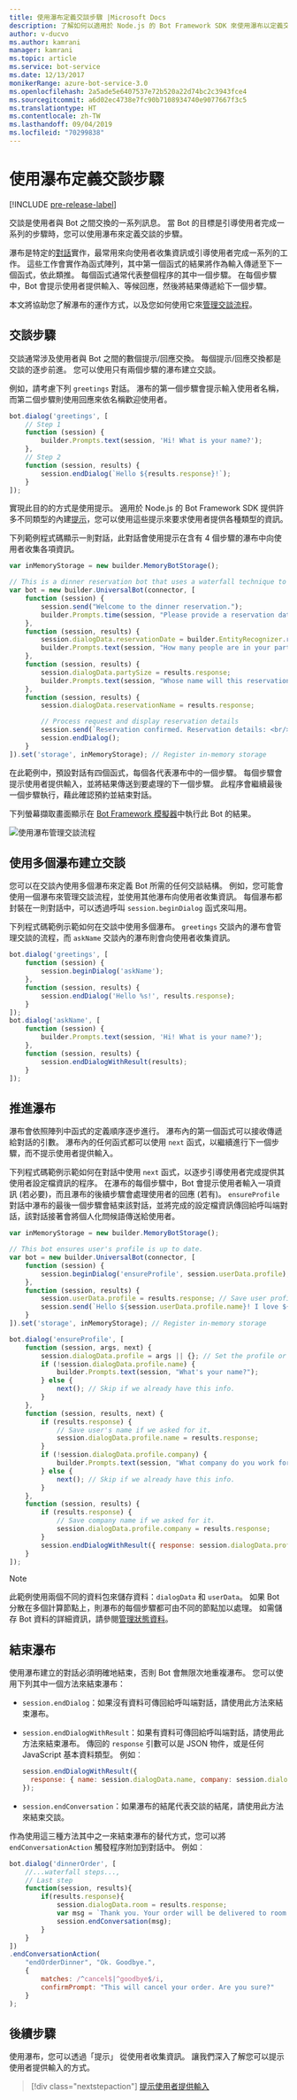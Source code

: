 ```yaml
---
title: 使用瀑布定義交談步驟 |Microsoft Docs
description: 了解如何以適用於 Node.js 的 Bot Framework SDK 來使用瀑布以定義交談的步驟。
author: v-ducvo
ms.author: kamrani
manager: kamrani
ms.topic: article
ms.service: bot-service
ms.date: 12/13/2017
monikerRange: azure-bot-service-3.0
ms.openlocfilehash: 2a5ade5e6407537e72b520a22d74bc2c3943fce4
ms.sourcegitcommit: a6d02ec4738e7fc90b7108934740e9077667f3c5
ms.translationtype: HT
ms.contentlocale: zh-TW
ms.lasthandoff: 09/04/2019
ms.locfileid: "70299838"
---
```

# <a name="define-conversation-steps-with-waterfalls"></a>使用瀑布定義交談步驟

[!INCLUDE [pre-release-label](../includes/pre-release-label-v3.md)]

交談是使用者與 Bot 之間交換的一系列訊息。 當 Bot 的目標是引導使用者完成一系列的步驟時，您可以使用瀑布來定義交談的步驟。

瀑布是特定的[對話](bot-builder-nodejs-dialog-overview.md)實作，最常用來向使用者收集資訊或引導使用者完成一系列的工作。 這些工作會實作為函式陣列，其中第一個函式的結果將作為輸入傳遞至下一個函式，依此類推。 每個函式通常代表整個程序的其中一個步驟。 在每個步驟中，Bot 會提示使用者提供輸入、等候回應，然後將結果傳遞給下一個步驟。

本文將協助您了解瀑布的運作方式，以及您如何使用它來[管理交談流程](bot-builder-nodejs-dialog-manage-conversation.md)。

## <a name="conversation-steps"></a>交談步驟

交談通常涉及使用者與 Bot 之間的數個提示/回應交換。 每個提示/回應交換都是交談的逐步前進。 您可以使用只有兩個步驟的瀑布建立交談。

例如，請考慮下列 `greetings` 對話。 瀑布的第一個步驟會提示輸入使用者名稱，而第二個步驟則使用回應來依名稱歡迎使用者。

```javascript
bot.dialog('greetings', [
    // Step 1
    function (session) {
        builder.Prompts.text(session, 'Hi! What is your name?');
    },
    // Step 2
    function (session, results) {
        session.endDialog(`Hello ${results.response}!`);
    }
]);
```

實現此目的的方式是使用提示。 適用於 Node.js 的 Bot Framework SDK 提供許多不同類型的內建[提示](bot-builder-nodejs-dialog-prompt.md)，您可以使用這些提示來要求使用者提供各種類型的資訊。

下列範例程式碼顯示一則對話，此對話會使用提示在含有 4 個步驟的瀑布中向使用者收集各項資訊。

```javascript
var inMemoryStorage = new builder.MemoryBotStorage();

// This is a dinner reservation bot that uses a waterfall technique to prompt users for input.
var bot = new builder.UniversalBot(connector, [
    function (session) {
        session.send("Welcome to the dinner reservation.");
        builder.Prompts.time(session, "Please provide a reservation date and time (e.g.: June 6th at 5pm)");
    },
    function (session, results) {
        session.dialogData.reservationDate = builder.EntityRecognizer.resolveTime([results.response]);
        builder.Prompts.text(session, "How many people are in your party?");
    },
    function (session, results) {
        session.dialogData.partySize = results.response;
        builder.Prompts.text(session, "Whose name will this reservation be under?");
    },
    function (session, results) {
        session.dialogData.reservationName = results.response;

        // Process request and display reservation details
        session.send(`Reservation confirmed. Reservation details: <br/>Date/Time: ${session.dialogData.reservationDate} <br/>Party size: ${session.dialogData.partySize} <br/>Reservation name: ${session.dialogData.reservationName}`);
        session.endDialog();
    }
]).set('storage', inMemoryStorage); // Register in-memory storage 
```

在此範例中，預設對話有四個函式，每個各代表瀑布中的一個步驟。 每個步驟會提示使用者提供輸入，並將結果傳送到要處理的下一個步驟。 此程序會繼續最後一個步驟執行，藉此確認預約並結束對話。

下列螢幕擷取畫面顯示在 [Bot Framework 模擬器](~/bot-service-debug-emulator.md)中執行此 Bot 的結果。

![使用瀑布管理交談流程](~/media/bot-builder-nodejs-dialog-manage-conversation/waterfall-results.png)

## <a name="create-a-conversation-with-multiple-waterfalls"></a>使用多個瀑布建立交談

您可以在交談內使用多個瀑布來定義 Bot 所需的任何交談結構。 例如，您可能會使用一個瀑布來管理交談流程，並使用其他瀑布向使用者收集資訊。 每個瀑布都封裝在一則對話中，可以透過呼叫 `session.beginDialog` 函式來叫用。

下列程式碼範例示範如何在交談中使用多個瀑布。 `greetings` 交談內的瀑布會管理交談的流程，而 `askName` 交談內的瀑布則會向使用者收集資訊。

```javascript
bot.dialog('greetings', [
    function (session) {
        session.beginDialog('askName');
    },
    function (session, results) {
        session.endDialog('Hello %s!', results.response);
    }
]);
bot.dialog('askName', [
    function (session) {
        builder.Prompts.text(session, 'Hi! What is your name?');
    },
    function (session, results) {
        session.endDialogWithResult(results);
    }
]);
```

## <a name="advance-the-waterfall"></a>推進瀑布

瀑布會依照陣列中函式的定義順序逐步進行。 瀑布內的第一個函式可以接收傳遞給對話的引數。 瀑布內的任何函式都可以使用 `next` 函式，以繼續進行下一個步驟，而不提示使用者提供輸入。

下列程式碼範例示範如何在對話中使用 `next` 函式，以逐步引導使用者完成提供其使用者設定檔資訊的程序。 在瀑布的每個步驟中，Bot 會提示使用者輸入一項資訊 (若必要)，而且瀑布的後續步驟會處理使用者的回應 (若有)。 `ensureProfile` 對話中瀑布的最後一個步驟會結束該對話，並將完成的設定檔資訊傳回給呼叫端對話，該對話接著會將個人化問候語傳送給使用者。

```javascript
var inMemoryStorage = new builder.MemoryBotStorage();

// This bot ensures user's profile is up to date.
var bot = new builder.UniversalBot(connector, [
    function (session) {
        session.beginDialog('ensureProfile', session.userData.profile);
    },
    function (session, results) {
        session.userData.profile = results.response; // Save user profile.
        session.send(`Hello ${session.userData.profile.name}! I love ${session.userData.profile.company}!`);
    }
]).set('storage', inMemoryStorage); // Register in-memory storage 

bot.dialog('ensureProfile', [
    function (session, args, next) {
        session.dialogData.profile = args || {}; // Set the profile or create the object.
        if (!session.dialogData.profile.name) {
            builder.Prompts.text(session, "What's your name?");
        } else {
            next(); // Skip if we already have this info.
        }
    },
    function (session, results, next) {
        if (results.response) {
            // Save user's name if we asked for it.
            session.dialogData.profile.name = results.response;
        }
        if (!session.dialogData.profile.company) {
            builder.Prompts.text(session, "What company do you work for?");
        } else {
            next(); // Skip if we already have this info.
        }
    },
    function (session, results) {
        if (results.response) {
            // Save company name if we asked for it.
            session.dialogData.profile.company = results.response;
        }
        session.endDialogWithResult({ response: session.dialogData.profile });
    }
]);
```

> [!NOTE]
> 此範例使用兩個不同的資料包來儲存資料：`dialogData` 和 `userData`。 如果 Bot 分散在多個計算節點上，則瀑布的每個步驟都可由不同的節點加以處理。 如需儲存 Bot 資料的詳細資訊，請參閱[管理狀態資料](bot-builder-nodejs-state.md)。

## <a name="end-a-waterfall"></a>結束瀑布

使用瀑布建立的對話必須明確地結束，否則 Bot 會無限次地重複瀑布。 您可以使用下列其中一個方法來結束瀑布：

* `session.endDialog`：如果沒有資料可傳回給呼叫端對話，請使用此方法來結束瀑布。

* `session.endDialogWithResult`：如果有資料可傳回給呼叫端對話，請使用此方法來結束瀑布。 傳回的 `response` 引數可以是 JSON 物件，或是任何 JavaScript 基本資料類型。 例如︰
  ```javascript
  session.endDialogWithResult({
    response: { name: session.dialogData.name, company: session.dialogData.company }
  });
  ```

* `session.endConversation`：如果瀑布的結尾代表交談的結尾，請使用此方法來結束交談。

作為使用這三種方法其中之一來結束瀑布的替代方式，您可以將 `endConversationAction` 觸發程序附加到對話中。 例如︰

```javascript
bot.dialog('dinnerOrder', [
    //...waterfall steps...,
    // Last step
    function(session, results){
        if(results.response){
            session.dialogData.room = results.response;
            var msg = `Thank you. Your order will be delivered to room #${session.dialogData.room}`;
            session.endConversation(msg);
        }
    }
])
.endConversationAction(
    "endOrderDinner", "Ok. Goodbye.",
    {
        matches: /^cancel$|^goodbye$/i,
        confirmPrompt: "This will cancel your order. Are you sure?"
    }
);
```

## <a name="next-steps"></a>後續步驟

使用瀑布，您可以透過「提示」  從使用者收集資訊。 讓我們深入了解您可以提示使用者提供輸入的方式。

> [!div class="nextstepaction"]
> [提示使用者提供輸入](bot-builder-nodejs-dialog-prompt.md)
